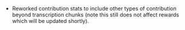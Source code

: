 * Reworked contribution stats to include other types of contribution beyond transcription
  chunks (note this still does not affect rewards which will be updated shortly).
